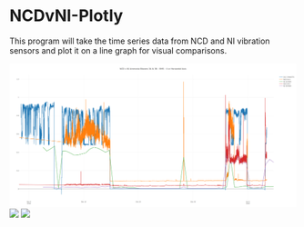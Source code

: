 # NCDvNI-Plotly
This program will take the time series data from NCD and NI vibration sensors and plot it on a line graph for visual comparisons.

<img align="center" src="NCDvNI-RMS-X.png">
<img align="center" src="https://github.com/EricaSwift/NCDvNI-Plotly/NCDvNI-RMS-Y.png">
<img align="center" src="https://github.com/EricaSwift/NCDvNI-Plotly/NCDvNI-RMS-Z.png">
